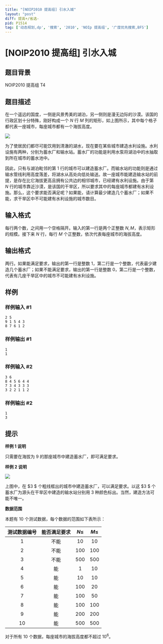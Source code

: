 ```yaml
---
title: "[NOIP2010 提高组] 引水入城"
layout: "post"
diff: 提高+/省选-
pid: P1514
tag: ['动态规划,dp', '搜索', '2010', 'NOIp 提高组', '广度优先搜索,BFS']
---
```

# [NOIP2010 提高组] 引水入城
## 题目背景

NOIP2010 提高组 T4
## 题目描述

在一个遥远的国度，一侧是风景秀美的湖泊，另一侧则是漫无边际的沙漠。该国的行政区划十分特殊，刚好构成一个 $N$ 行 $M$ 列的矩形，如上图所示，其中每个格子都代表一座城市，每座城市都有一个海拔高度。

![](https://cdn.luogu.com.cn/upload/image_hosting/rcqfo04b.png)



为了使居民们都尽可能饮用到清澈的湖水，现在要在某些城市建造水利设施。水利设施有两种，分别为蓄水厂和输水站。蓄水厂的功能是利用水泵将湖泊中的水抽取到所在城市的蓄水池中。

因此，只有与湖泊毗邻的第 $1$ 行的城市可以建造蓄水厂。而输水站的功能则是通过输水管线利用高度落差，将湖水从高处向低处输送。故一座城市能建造输水站的前提，是存在比它海拔更高且拥有公共边的相邻城市，已经建有水利设施。由于第 $N$ 行的城市靠近沙漠，是该国的干旱区，所以要求其中的每座城市都建有水利设施。那么，这个要求能否满足呢？如果能，请计算最少建造几个蓄水厂；如果不能，求干旱区中不可能建有水利设施的城市数目。

## 输入格式

每行两个数，之间用一个空格隔开。输入的第一行是两个正整数 $N,M$，表示矩形的规模。接下来 $N$ 行，每行 $M$ 个正整数，依次代表每座城市的海拔高度。

## 输出格式

两行。如果能满足要求，输出的第一行是整数 $1$，第二行是一个整数，代表最少建造几个蓄水厂；如果不能满足要求，输出的第一行是整数 $0$，第二行是一个整数，代表有几座干旱区中的城市不可能建有水利设施。

## 样例

### 样例输入 #1
```
2 5
9 1 5 4 3
8 7 6 1 2

```
### 样例输出 #1
```
1
1

```
### 样例输入 #2
```
3 6
8 4 5 6 4 4
7 3 4 3 3 3
3 2 2 1 1 2
```
### 样例输出 #2
```
1
3
```
## 提示

**样例 1 说明**

只需要在海拔为 $9$ 的那座城市中建造蓄水厂，即可满足要求。

**样例 2 说明**

![](https://cdn.luogu.com.cn/upload/image_hosting/qoz3f0lv.png)

上图中，在 $3 $ 个粗线框出的城市中建造蓄水厂，可以满足要求。以这 $3 $ 个蓄水厂为源头在干旱区中建造的输水站分别用 $3$ 种颜色标出。当然，建造方法可能不唯一。

**数据范围**

本题有 10 个测试数据，每个数据的范围如下表所示：

| 测试数据编号 | 能否满足要求 | $N\le$ | $M\le$ |
| :----------: | :----------: | :----------: | :----------: |
| 1 | 不能 | $10$ | $10$ |
| 2 | 不能 | $100$ | $100$ |
| 3 | 不能 | $500$ | $500$ |
| 4 | 能 | $1$ | $10$ |
| 5 | 能 | $10$ | $10$ |
| 6 | 能 | $100$ | $20$ |
| 7 | 能 | $100$ | $50$ |
| 8 | 能 | $100$ | $100$ |
| 9 | 能 | $200$ | $200$ |
| 10 | 能 | $500$ | $500$ |

对于所有 10 个数据，每座城市的海拔高度都不超过 $10^6$。
